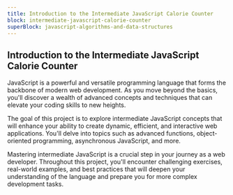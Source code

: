 ```yaml
---
title: Introduction to the Intermediate JavaScript Calorie Counter
block: intermediate-javascript-calorie-counter
superBlock: javascript-algorithms-and-data-structures
---
```


## Introduction to the Intermediate JavaScript Calorie Counter

JavaScript is a powerful and versatile programming language that forms the backbone of modern web development. As you move beyond the basics, you'll discover a wealth of advanced concepts and techniques that can elevate your coding skills to new heights.

The goal of this project is to explore intermediate JavaScript concepts that will enhance your ability to create dynamic, efficient, and interactive web applications. You'll delve into topics such as advanced functions, object-oriented programming, asynchronous JavaScript, and more.

Mastering intermediate JavaScript is a crucial step in your journey as a web developer. Throughout this project, you'll encounter challenging exercises, real-world examples, and best practices that will deepen your understanding of the language and prepare you for more complex development tasks.
